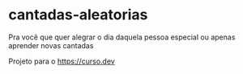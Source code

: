 # cantadas-aleatorias
Pra você que quer alegrar o dia daquela pessoa especial ou apenas aprender novas cantadas

Projeto para o https://curso.dev
